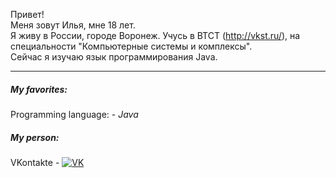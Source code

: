 Привет!    
Меня зовут Илья, мне 18 лет.    
Я живу в России, городе Воронеж. Учусь в ВТСТ (http://vkst.ru/), на специальности "Компьютерные системы и комплексы".    
Сейчас я изучаю язык программирования Java. 
_____
##### My favorites:    
Programming language: - _Java_    
##### My person:    
VKontakte - [![VK](https://img.shields.io/badge/-vk-489EEB?logo=vk&style=flat-square&logocolor=white)](https://vk.com/saime0)

